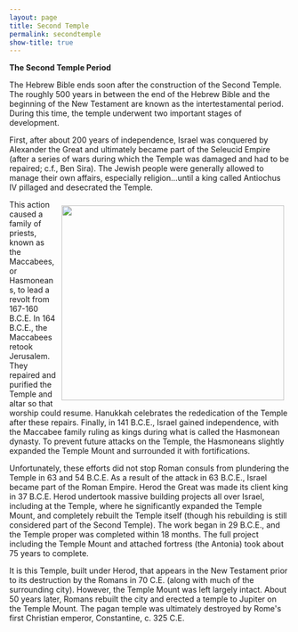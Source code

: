 ```yaml
---
layout: page
title: Second Temple
permalink: secondtemple
show-title: true
---
```

<b>The Second Temple Period </b>


The Hebrew Bible ends soon after the construction of the Second Temple. The roughly 500 years in between the end of the Hebrew Bible and the beginning of the New Testament are known as the intertestamental period. During this time, the temple underwent two important stages of development. 

<p>First, after about 200 years of independence, Israel was conquered by Alexander the Great and ultimately became part of the Seleucid Empire (after a series of wars during which the Temple was damaged and had to be repaired; c.f., Ben Sira). The Jewish people were generally allowed to manage their own affairs, especially religion…until a king called Antiochus IV pillaged and desecrated the Temple.</p><img align="right" width="400" height="350" style="margin: 10px !important" src="https://cdn.prod.website-files.com/5b8fd783bee52c8fb59b1fac/639b27f13a63a858709fc196_Original%2520meaning%2520of%2520Chanukah.jpeg"> This action caused a family of priests, known as the Maccabees, or Hasmoneans, to lead a revolt from 167-160 B.C.E. In 164 B.C.E., the Maccabees retook Jerusalem. They repaired and purified the Temple and altar so that worship could resume. Hanukkah celebrates the rededication of the Temple after these repairs. Finally, in 141 B.C.E., Israel gained independence, with the Maccabee family ruling as kings during what is called the Hasmonean dynasty. To prevent future attacks on the Temple, the Hasmoneans slightly expanded the Temple Mount and surrounded it with fortifications. 

Unfortunately, these efforts did not stop Roman consuls from plundering the Temple in 63 and 54 B.C.E. As a result of the attack in 63 B.C.E., Israel became part of the Roman Empire. Herod the Great was made its client king in 37 B.C.E. Herod undertook massive building projects all over Israel, including at the Temple, where he significantly expanded the Temple Mount, and completely rebuilt the Temple itself (though his rebuilding is still considered part of the Second Temple). The work began in 29 B.C.E., and the Temple proper was completed within 18 months. The full project including the Temple Mount and attached fortress (the Antonia) took about 75 years to complete. 

It is this Temple, built under Herod, that appears in the New Testament prior to its destruction by the Romans in 70 C.E. (along with much of the surrounding city). However, the Temple Mount was left largely intact. About 50 years later, Romans rebuilt the city and erected a temple to Jupiter on the Temple Mount. The pagan temple was ultimately destroyed by Rome's first Christian emperor, Constantine, c. 325 C.E.

